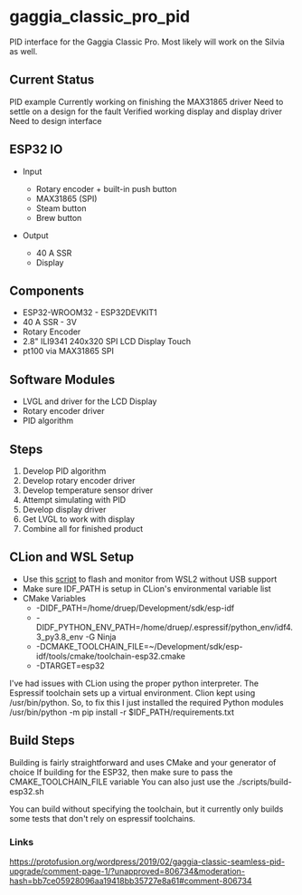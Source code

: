 # gaggia_classic_pro_pid
PID interface for the Gaggia Classic Pro. Most likely will work on the Silvia as well.


## Current Status
PID example
Currently working on finishing the MAX31865 driver
Need to settle on a design for the fault
Verified working display and display driver
Need to design interface

## ESP32 IO
* Input
  * Rotary encoder + built-in push button
  * MAX31865 (SPI)
  * Steam button
  * Brew button
  
* Output
  * 40 A SSR
  * Display

## Components
* ESP32-WROOM32 - ESP32DEVKIT1
* 40 A SSR - 3V 
* Rotary Encoder
* 2.8" ILI9341 240x320 SPI LCD Display Touch
* pt100 via MAX31865 SPI

## Software Modules
* LVGL and driver for the LCD Display
* Rotary encoder driver
* PID algorithm

## Steps
1) Develop PID algorithm
2) Develop rotary encoder driver
3) Develop temperature sensor driver
4) Attempt simulating with PID
5) Develop display driver
6) Get LVGL to work with display
7) Combine all for finished product

## CLion and WSL Setup
* Use this [script](https://github.com/abobija/idfx) to flash and monitor from WSL2 without USB support
* Make sure IDF_PATH is setup in CLion's environmental variable list
* CMake Variables
  * -DIDF_PATH=/home/druep/Development/sdk/esp-idf  
  * -DIDF_PYTHON_ENV_PATH=/home/druep/.espressif/python_env/idf4.3_py3.8_env -G Ninja 
  * -DCMAKE_TOOLCHAIN_FILE=~/Development/sdk/esp-idf/tools/cmake/toolchain-esp32.cmake 
  * -DTARGET=esp32
  
I've had issues with CLion using the proper python interpreter. The Espressif toolchain sets up a virtual environment.
Clion kept using /usr/bin/python. So, to fix this I just installed the required Python modules
  /usr/bin/python -m pip install -r $IDF_PATH/requirements.txt
  
## Build Steps
Building is fairly straightforward and uses CMake and your generator of choice
If building for the ESP32, then make sure to pass the CMAKE_TOOLCHAIN_FILE variable
You can also just use the ./scripts/build-esp32.sh

You can build without specifying the toolchain, but it currently only builds some
tests that don't rely on espressif toolchains.

### Links
https://protofusion.org/wordpress/2019/02/gaggia-classic-seamless-pid-upgrade/comment-page-1/?unapproved=806734&moderation-hash=bb7ce05928096aa19418bb35727e8a61#comment-806734